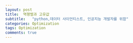 ```yaml
---
layout: post
title:  역행렬과 고유값
subtitle:   "python,데이터 사이언티스트, 인공지능 개발자를 위함"
categories: Optimization
tags: Optimization
comments: true
---
```

